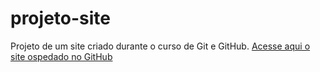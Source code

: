 # projeto-site
 Projeto de um site criado durante o curso de Git e GitHub.
 [Acesse aqui o site ospedado no GitHub](https://felipepy.github.io/projeto-site/)
